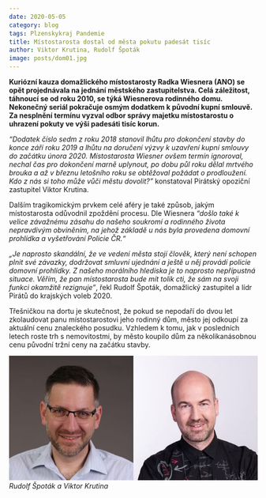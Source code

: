 ```yaml
---
date: 2020-05-05
category: blog
tags: Plzenskykraj Pandemie
title: Místostarosta dostal od města pokutu padesát tisíc
author: Viktor Krutina, Rudolf Špoták
image: posts/dom01.jpg
---
```

**Kuriózní kauza domažlického místostarosty Radka Wiesnera (ANO) se opět projednávala na jednání městského zastupitelstva. Celá záležitost, táhnoucí se od roku 2010, se týká Wiesnerova rodinného domu. Nekonečný seriál pokračuje osmým dodatkem k původní kupní smlouvě. Za nesplnění termínu vyzval odbor správy majetku místostarostu o uhrazení pokuty ve výši padesáti tisíc korun.**

*“Dodatek číslo sedm z roku 2018 stanovil lhůtu pro dokončení stavby do konce září roku 2019 a lhůtu na doručení výzvy k uzavření kupní smlouvy do začátku února 2020. Místostarosta Wiesner ovšem termín ignoroval, nechal čas pro dokončení marně uplynout, po dobu půl roku dělal mrtvého brouka a až v březnu letošního roku se obtěžoval požádat o prodloužení. Kdo z nás si toho může vůči městu dovolit?”* konstatoval Pirátský opoziční zastupitel Viktor Krutina.

Dalším tragikomickým prvkem celé aféry je také způsob, jakým místostarosta odůvodnil zpoždění procesu. Dle Wiesnera *“došlo také k velice závažnému zásahu do našeho soukromí a rodinného života nepravdivým obviněním, na jehož základě u nás byla provedena domovní prohlídka a vyšetřování Policie ČR.“*

*„Je naprosto skandální, že ve vedení města stojí člověk, který není schopen plnit své závazky, dodržovat smluvní ujednání a ještě u něj provádí policie domovní prohlídky. Z našeho morálního hlediska je to naprosto nepřípustná situace. Věřím, že pan místostarosta bude mít tolik cti, že sám na svoji funkci okamžitě rezignuje”*, řekl Rudolf Špoták, domažlický zastupitel a lídr Pirátů do krajských voleb 2020.

Třešničkou na dortu je skutečnost, že pokud se nepodaří do dvou let zkolaudovat panu místostarostovi jeho rodinný dům, město jej odkoupí za aktuální cenu znaleckého posudku. Vzhledem k tomu, jak v posledních letech roste trh s nemovitostmi, by město koupilo dům za několikanásobnou cenu původní tržní ceny na začátku stavby.

![](/assets/img/posts/dom02.jpg)
<br>*Rudolf Špoták a Viktor Krutina*
